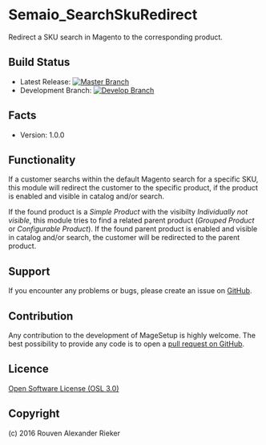 Semaio_SearchSkuRedirect
========================

Redirect a SKU search in Magento to the corresponding product.

Build Status
------------
* Latest Release: [![Master Branch](https://travis-ci.org/semaio/Magento1-SearchSkuRedirect.svg?branch=master)](https://travis-ci.org/semaio/Magento1-SearchSkuRedirect)
* Development Branch: [![Develop Branch](https://travis-ci.org/semaio/Magento1-SearchSkuRedirect.svg?branch=develop)](https://travis-ci.org/semaio/Magento1-SearchSkuRedirect)

Facts
-----
* Version: 1.0.0

Functionality
-------------

If a customer searchs within the default Magento search for a specific SKU, this module will redirect the customer 
to the specific product, if the product is enabled and visible in catalog and/or search.

If the found product is a *Simple Product* with the visibilty *Individually not visible*, this module tries to find
a related parent product (*Grouped Product* or *Configurable Product*). If the found parent product is enabled and
visible in catalog and/or search, the customer will be redirected to the parent product.

Support
-------
If you encounter any problems or bugs, please create an issue on [GitHub](https://github.com/semaio/Magento1-SearchSkuRedirect/issues).

Contribution
------------
Any contribution to the development of MageSetup is highly welcome. The best possibility to provide any code is to open a [pull request on GitHub](https://help.github.com/articles/using-pull-requests).

Licence
-------
[Open Software License (OSL 3.0)](http://opensource.org/licenses/osl-3.0.php)

Copyright
---------
(c) 2016 Rouven Alexander Rieker
